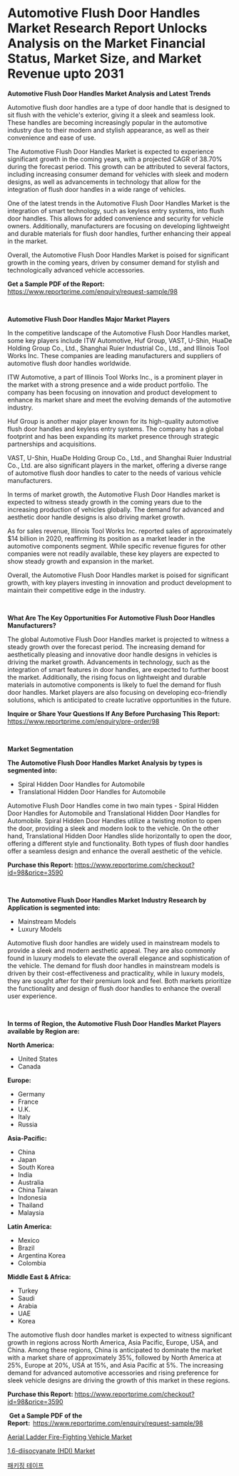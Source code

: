 <p><h1>Automotive Flush Door Handles Market Research Report Unlocks Analysis on the Market Financial Status, Market Size, and Market Revenue upto 2031</h1></p><p><strong>Automotive Flush Door Handles Market Analysis and Latest Trends</strong></p>
<p><p>Automotive flush door handles are a type of door handle that is designed to sit flush with the vehicle's exterior, giving it a sleek and seamless look. These handles are becoming increasingly popular in the automotive industry due to their modern and stylish appearance, as well as their convenience and ease of use.</p><p>The Automotive Flush Door Handles Market is expected to experience significant growth in the coming years, with a projected CAGR of 38.70% during the forecast period. This growth can be attributed to several factors, including increasing consumer demand for vehicles with sleek and modern designs, as well as advancements in technology that allow for the integration of flush door handles in a wide range of vehicles.</p><p>One of the latest trends in the Automotive Flush Door Handles Market is the integration of smart technology, such as keyless entry systems, into flush door handles. This allows for added convenience and security for vehicle owners. Additionally, manufacturers are focusing on developing lightweight and durable materials for flush door handles, further enhancing their appeal in the market.</p><p>Overall, the Automotive Flush Door Handles Market is poised for significant growth in the coming years, driven by consumer demand for stylish and technologically advanced vehicle accessories.</p></p>
<p><strong>Get a Sample PDF of the Report:&nbsp;</strong> <a href="https://www.reportprime.com/enquiry/request-sample/98">https://www.reportprime.com/enquiry/request-sample/98</a></p>
<p>&nbsp;</p>
<p><strong>Automotive Flush Door Handles Major Market Players</strong></p>
<p><p>In the competitive landscape of the Automotive Flush Door Handles market, some key players include ITW Automotive, Huf Group, VAST, U-Shin, HuaDe Holding Group Co., Ltd., Shanghai Ruier Industrial Co., Ltd., and Illinois Tool Works Inc. These companies are leading manufacturers and suppliers of automotive flush door handles worldwide.</p><p>ITW Automotive, a part of Illinois Tool Works Inc., is a prominent player in the market with a strong presence and a wide product portfolio. The company has been focusing on innovation and product development to enhance its market share and meet the evolving demands of the automotive industry.</p><p>Huf Group is another major player known for its high-quality automotive flush door handles and keyless entry systems. The company has a global footprint and has been expanding its market presence through strategic partnerships and acquisitions.</p><p>VAST, U-Shin, HuaDe Holding Group Co., Ltd., and Shanghai Ruier Industrial Co., Ltd. are also significant players in the market, offering a diverse range of automotive flush door handles to cater to the needs of various vehicle manufacturers.</p><p>In terms of market growth, the Automotive Flush Door Handles market is expected to witness steady growth in the coming years due to the increasing production of vehicles globally. The demand for advanced and aesthetic door handle designs is also driving market growth.</p><p>As for sales revenue, Illinois Tool Works Inc. reported sales of approximately $14 billion in 2020, reaffirming its position as a market leader in the automotive components segment. While specific revenue figures for other companies were not readily available, these key players are expected to show steady growth and expansion in the market.</p><p>Overall, the Automotive Flush Door Handles market is poised for significant growth, with key players investing in innovation and product development to maintain their competitive edge in the industry.</p></p>
<p>&nbsp;</p>
<p><strong>What Are The Key Opportunities For Automotive Flush Door Handles Manufacturers?</strong></p>
<p><p>The global Automotive Flush Door Handles market is projected to witness a steady growth over the forecast period. The increasing demand for aesthetically pleasing and innovative door handle designs in vehicles is driving the market growth. Advancements in technology, such as the integration of smart features in door handles, are expected to further boost the market. Additionally, the rising focus on lightweight and durable materials in automotive components is likely to fuel the demand for flush door handles. Market players are also focusing on developing eco-friendly solutions, which is anticipated to create lucrative opportunities in the future.</p></p>
<p><strong>Inquire or Share Your Questions If Any Before Purchasing This Report:</strong> <a href="https://www.reportprime.com/enquiry/pre-order/98">https://www.reportprime.com/enquiry/pre-order/98</a></p>
<p>&nbsp;</p>
<p><strong>Market Segmentation</strong></p>
<p><strong>The Automotive Flush Door Handles Market Analysis by types is segmented into:</strong></p>
<p><ul><li>Spiral Hidden Door Handles for Automobile</li><li>Translational Hidden Door Handles for Automobile</li></ul></p>
<p><p>Automotive Flush Door Handles come in two main types - Spiral Hidden Door Handles for Automobile and Translational Hidden Door Handles for Automobile. Spiral Hidden Door Handles utilize a twisting motion to open the door, providing a sleek and modern look to the vehicle. On the other hand, Translational Hidden Door Handles slide horizontally to open the door, offering a different style and functionality. Both types of flush door handles offer a seamless design and enhance the overall aesthetic of the vehicle.</p></p>
<p><strong>Purchase this Report:&nbsp;</strong><a href="https://www.reportprime.com/checkout?id=98&price=3590">https://www.reportprime.com/checkout?id=98&price=3590</a></p>
<p>&nbsp;</p>
<p><strong>The Automotive Flush Door Handles Market Industry Research by Application is segmented into:</strong></p>
<p><ul><li>Mainstream Models</li><li>Luxury Models</li></ul></p>
<p><p>Automotive flush door handles are widely used in mainstream models to provide a sleek and modern aesthetic appeal. They are also commonly found in luxury models to elevate the overall elegance and sophistication of the vehicle. The demand for flush door handles in mainstream models is driven by their cost-effectiveness and practicality, while in luxury models, they are sought after for their premium look and feel. Both markets prioritize the functionality and design of flush door handles to enhance the overall user experience.</p></p>
<p>&nbsp;</p>
<p><strong>In terms of Region, the Automotive Flush Door Handles Market Players available by Region are:</strong></p>
<p>
    <p> <strong> North America: </strong>
        <ul>
            <li>United States</li>
            <li>Canada</li>
        </ul>
        </p> 
    <p> <strong> Europe: </strong>
        <ul>
            <li>Germany</li>
            <li>France</li>
            <li>U.K.</li>
            <li>Italy</li>
            <li>Russia</li>
        </ul>
        </p> 
    <p> <strong> Asia-Pacific: </strong>
        <ul>
            <li>China</li>
            <li>Japan</li>
            <li>South Korea</li>
            <li>India</li>
            <li>Australia</li>
            <li>China Taiwan</li>
            <li>Indonesia</li>
            <li>Thailand</li>
            <li>Malaysia</li>
        </ul>
        </p> 
    <p> <strong> Latin America: </strong>
        <ul>
            <li>Mexico</li>
            <li>Brazil</li>
            <li>Argentina Korea</li>
            <li>Colombia</li>
        </ul>
        </p> 
    <p> <strong> Middle East & Africa: </strong>
        <ul>
            <li>Turkey</li>
            <li>Saudi</li>
            <li>Arabia</li>
            <li>UAE</li>
            <li>Korea</li>
        </ul>
    </p>
    </p>
<p><p>The automotive flush door handles market is expected to witness significant growth in regions across North America, Asia Pacific, Europe, USA, and China. Among these regions, China is anticipated to dominate the market with a market share of approximately 35%, followed by North America at 25%, Europe at 20%, USA at 15%, and Asia Pacific at 5%. The increasing demand for advanced automotive accessories and rising preference for sleek vehicle designs are driving the growth of this market in these regions.</p></p>
<p><strong>Purchase this Report: </strong><a href="https://www.reportprime.com/checkout?id=98&price=3590">https://www.reportprime.com/checkout?id=98&price=3590</a></p>
<p>&nbsp;<strong>Get a Sample PDF of the Report:&nbsp;&nbsp;</strong><a href="https://www.reportprime.com/enquiry/request-sample/98">https://www.reportprime.com/enquiry/request-sample/98</a></p>
<p><strong></strong></p>
<p><p><a href="https://github.com/brentleyjimmiealvaradoz4l1rea/Market-Research-Report-List-1/blob/main/aerial-ladder-fire-fighting-vehicle-market.md">Aerial Ladder Fire-Fighting Vehicle Market</a></p><p><a href="https://github.com/eeaveuhhh/Market-Research-Report-List-1/blob/main/16-diisocyanate-hdi-market.md">1,6-diisocyanate (HDI) Market</a></p><p><a href="https://medium.com/@timmymann6767/%ED%8F%AC%EC%9E%A5-%ED%85%8C%EC%9D%B4%ED%94%84-%EC%8B%9C%EC%9E%A5-%EB%A9%94%ED%8A%B8%EB%A6%AD-%ED%95%B4%EB%8F%85-%EC%8B%9C%EC%9E%A5-%EC%A0%90%EC%9C%A0%EC%9C%A8-%ED%8A%B8%EB%A0%8C%EB%93%9C-%EB%B0%8F-%EC%84%B1%EC%9E%A5-%EC%96%91%EC%83%81-8be7e7499efa">패키징 테이프</a></p></p>